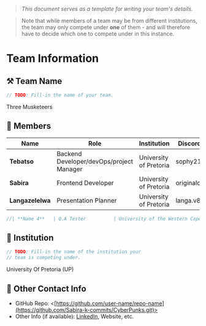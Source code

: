 > *This document serves as a template for writing your team's details.*

> Note that while members of a team may be from different institutions, the team may only compete under **one** of them - and will therefore have to decide which one to compete under in this instance.

# Team Information

## ⚒️ Team Name
``` c
// TODO: Fill-in the name of your team.
```
Three Musketeers

## 👥 Members
| Name     | Role                | Institution           | Discord Handle | Email |
|----------|---------------------|-----------------------| -------------------|-------------|
| **Tebatso**   | Backend Developer/devOps/project Manager   | University of Pretoria|sophy21| <tebatsomahlathini@gmail.com> |
| **Sabira**   | Frontend Developer  | University of Pretoria | originalcatlady16 | <sabira.k200416@gmail.com> |
| **Langazelelwa**   | Presentation Planner     | University of Pretoria | langa.v8282 | <langavaks@gmail.com> |
``` c
//| **Name 4**   | Q.A Tester          | University of the Western Cape | name4 | <email4@gmail.com> |
```


## 🏫 Institution
``` c
// TODO: Fill-in the name of the institution your
// team is competing under.
```
University Of Pretoria (UP)

## 📧 Other Contact Info
- GitHub Repo: <[https://github.com/user-name/repo-name](https://github.com/Sabira-k-commits/CyberPunks.git)>
- Other Info (if available): [LinkedIn](https://www.linkedin.com/in/sabira-karie-666365378/), Website, etc.
